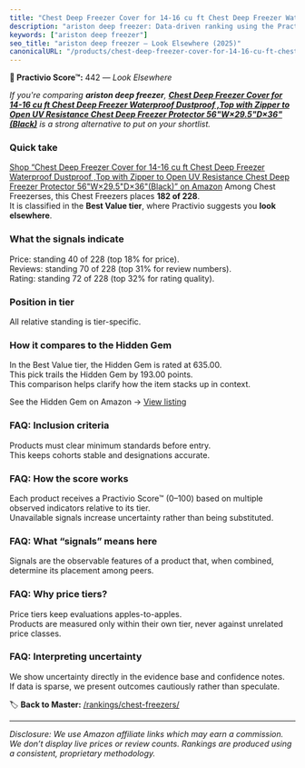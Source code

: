 ```yaml
---
title: "Chest Deep Freezer Cover for 14-16 cu ft Chest Deep Freezer Waterproof Dustproof ,Top with Zipper to Open UV Resistance Chest Deep Freezer Protector 56\"W×29.5\"D×36\"(Black)"
description: "ariston deep freezer: Data-driven ranking using the Practivio Score™. Positioned by quality, value, demand, findability, momentum."
keywords: ["ariston deep freezer"]
seo_title: "ariston deep freezer — Look Elsewhere (2025)"
canonicalURL: "/products/chest-deep-freezer-cover-for-14-16-cu-ft-chest-deep-freezer-waterproof-dustproof-top-with-zipper-to-open-uv-resistance-chest-deep-freezer-protector-56w295d36black-B0CR9SNHV1/"
---
```


**🚫 Practivio Score™:** 442 — _Look Elsewhere_


*If you're comparing **ariston deep freezer**, **[Chest Deep Freezer Cover for 14-16 cu ft Chest Deep Freezer Waterproof Dustproof ,Top with Zipper to Open UV Resistance Chest Deep Freezer Protector 56"W×29.5"D×36"(Black)](https://www.amazon.com/dp/B0CR9SNHV1?tag=practivio-20)** is a strong alternative to put on your shortlist.*
### Quick take
[Shop “Chest Deep Freezer Cover for 14-16 cu ft Chest Deep Freezer Waterproof Dustproof ,Top with Zipper to Open UV Resistance Chest Deep Freezer Protector 56"W×29.5"D×36"(Black)” on Amazon](https://www.amazon.com/dp/B0CR9SNHV1?tag=practivio-20)
Among Chest Freezerses, this Chest Freezers places **182 of 228**.  
It is classified in the **Best Value tier**, where Practivio suggests you **look elsewhere**.

### What the signals indicate
Price: standing 40 of 228 (top 18% for price).  
Reviews: standing 70 of 228 (top 31% for review numbers).  
Rating: standing 72 of 228 (top 32% for rating quality).  

### Position in tier
All relative standing is tier-specific.

### How it compares to the Hidden Gem
In the Best Value tier, the Hidden Gem is rated at 635.00.  
This pick trails the Hidden Gem by 193.00 points.  
This comparison helps clarify how the item stacks up in context.  

See the Hidden Gem on Amazon → [View listing](https://www.amazon.com/dp/B07H463Q6Y?tag=practivio-20)

### FAQ: Inclusion criteria
Products must clear minimum standards before entry.  
This keeps cohorts stable and designations accurate.

### FAQ: How the score works
Each product receives a Practivio Score™ (0–100) based on multiple observed indicators relative to its tier.  
Unavailable signals increase uncertainty rather than being substituted.

### FAQ: What “signals” means here
Signals are the observable features of a product that, when combined, determine its placement among peers.

### FAQ: Why price tiers?
Price tiers keep evaluations apples-to-apples.  
Products are measured only within their own tier, never against unrelated price classes.

### FAQ: Interpreting uncertainty
We show uncertainty directly in the evidence base and confidence notes.  
If data is sparse, we present outcomes cautiously rather than speculate.


🏷️ **Back to Master:** [/rankings/chest-freezers/](/rankings/chest-freezers/)

---
_Disclosure: We use Amazon affiliate links which may earn a commission. We don’t display live prices or review counts. Rankings are produced using a consistent, proprietary methodology._
